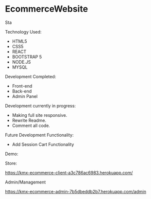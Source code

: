 # EcommerceWebsite

Sta

Technology Used:

- HTML5
- CSS5
- REACT
- BOOTSTRAP 5
- NODE.JS
- MYSQL

Development Completed:

- Front-end 
- Back-end 
- Admin Panel

Development currently in progress:

- Making full site responsive.
- Rewrite Readme.
- Comment all code.

Future Development Functionality:

- Add Session Cart Functionality

Demo:

Store: 

https://kmx-ecommerce-client-a3c786ac6983.herokuapp.com/

Admin/Management

https://kmx-ecommerce-admin-7b5dbeddb2b7.herokuapp.com/admin


